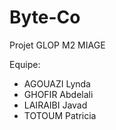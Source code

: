 # Byte-Co
Projet GLOP M2 MIAGE


Equipe:
- AGOUAZI Lynda
- GHOFIR Abdelali
- LAIRAIBI Javad
- TOTOUM Patricia

